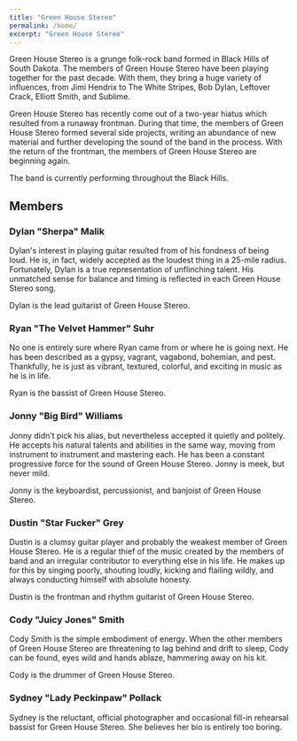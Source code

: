 ```yaml
---
title: "Green House Stereo"
permalink: /home/
excerpt: "Green House Stereo"
---
```


Green House Stereo is a grunge folk-rock band formed in Black Hills of South Dakota. The members of Green House Stereo have been playing together for the past decade. With them, they bring a huge variety of influences, from Jimi Hendrix to The White Stripes, Bob Dylan, Leftover Crack, Elliott Smith, and Sublime.

Green House Stereo has recently come out of a two-year hiatus which resulted from a runaway frontman. During that time, the members of Green House Stereo formed several side projects, writing an abundance of new material and further developing the sound of the band in the process. With the return of the frontman, the members of Green House Stereo are beginning again.

The band is currently performing throughout the Black Hills.

## Members
### Dylan "Sherpa" Malik
Dylan's interest in playing guitar resulted from of his fondness of being loud. He is, in fact, widely accepted as the loudest thing in a 25-mile radius. Fortunately, Dylan is a true representation of unflinching talent. His unmatched sense for balance and timing is reflected in each Green House Stereo song.

Dylan is the lead guitarist of Green House Stereo.

### Ryan "The Velvet Hammer" Suhr
No one is entirely sure where Ryan came from or where he is going next. He has been described as a gypsy, vagrant, vagabond, bohemian, and pest. Thankfully, he is just as vibrant, textured, colorful, and exciting in music as he is in life.

Ryan is the bassist of Green House Stereo.

### Jonny "Big Bird" Williams
Jonny didn’t pick his alias, but nevertheless accepted it quietly and politely. He accepts his natural talents and abilities in the same way, moving from instrument to instrument and mastering each. He has been a constant progressive force for the sound of Green House Stereo. Jonny is meek, but never mild.

Jonny is the keyboardist, percussionist, and banjoist of Green House Stereo.

### Dustin "Star Fucker" Grey
Dustin is a clumsy guitar player and probably the weakest member of Green House Stereo. He is a regular thief of the music created by the members of band and an irregular contributor to everything else in his life. He makes up for this by singing poorly, shouting loudly, kicking and flailing wildly, and always conducting himself with absolute honesty.

Dustin is the frontman and rhythm guitarist of Green House Stereo.

### Cody "Juicy Jones" Smith
Cody Smith is the simple embodiment of energy. When the other members of Green House Stereo are threatening to lag behind and drift to sleep, Cody can be found, eyes wild and hands ablaze, hammering away on his kit.

Cody is the drummer of Green House Stereo.

### Sydney "Lady Peckinpaw" Pollack

Sydney is the reluctant, official photographer and occasional fill-in rehearsal bassist for Green House Stereo. She believes her bio is entirely too boring.

